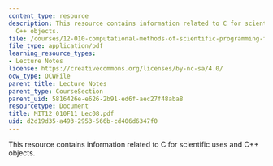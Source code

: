 ```yaml
---
content_type: resource
description: This resource contains information related to C for scientific uses and
  C++ objects.
file: /courses/12-010-computational-methods-of-scientific-programming-fall-2011/d2d19d35a4932953566bcd406d6347f0_MIT12_010F11_Lec08.pdf
file_type: application/pdf
learning_resource_types:
- Lecture Notes
license: https://creativecommons.org/licenses/by-nc-sa/4.0/
ocw_type: OCWFile
parent_title: Lecture Notes
parent_type: CourseSection
parent_uid: 5816426e-e626-2b91-ed6f-aec27f48aba8
resourcetype: Document
title: MIT12_010F11_Lec08.pdf
uid: d2d19d35-a493-2953-566b-cd406d6347f0
---
```

This resource contains information related to C for scientific uses and C++ objects.